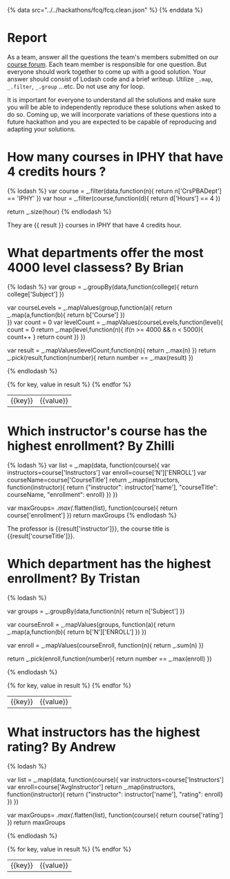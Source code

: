 {% data src="../../hackathons/fcq/fcq.clean.json" %}
{% enddata %}

# Report

As a team, answer all the questions the team's members submitted on our
[course forum](https://github.com/bigdatahci2015/forum/issues/14). Each
team member is responsible for one question. But everyone should work together
to come up with a good solution. Your answer should consist of Lodash code
and a brief writeup. Utilize `_.map`, `_.filter`, `_.group` ...etc. Do not
use any for loop.

It is important for everyone to understand all the solutions and make sure you
will be able to independently reproduce these solutions when asked to do so.
Coming up, we will incorporate variations of these questions into a future hackathon
 and you are expected to be capable of reproducing and adapting your solutions.

# How many courses in IPHY that have 4 credits hours ?


{% lodash %}
var course = _.filter(data,function(n){
	return n['CrsPBADept'] == 'IPHY'
})
var hour = _.filter(course,function(d){
	return d['Hours'] == 4
})

return _.size(hour)
{% endlodash %}

They are {{ result }} courses in IPHY that have 4 credits hour.


# What departments offer the most 4000 level classess? By Brian

{% lodash %}
var group = _.groupBy(data,function(college){
	return college['Subject']
})

var courseLevels = _.mapValues(group,function(a){
	return _.map(a,function(b){
		return b['Course']
	})	
})
var count = 0
var levelCount = _.mapValues(courseLevels,function(level){
	count = 0
	return _.map(level,function(n){
		if(n >= 4000 && n < 5000){
		count++
	}
	return count
	})
})

var result = _.mapValues(levelCount,function(n){
	return _.max(n)
})
return _.pick(result,function(number){
	return number == _.max(result)
})

{% endlodash %}

<table>
{% for key, value in result %}
    <tr>
        <td>{{key}}</td>
        <td>{{value}}</td>
    </tr>
{% endfor %}
</table>

# Which instructor's course has the highest enrollment? By Zhilli

{% lodash %}
var list = _.map(data, function(course){
  var instructors=course['Instructors']
  var enroll=course['N']['ENROLL']
  var courseName=course['CourseTitle']
  return _.map(instructors, function(instructor){
  return {"instructor": instructor['name'], "courseTitle": courseName, "enrollment": enroll}
  })
})

var maxGroups= _.max(_.flatten(list), function(course){
 return course['enrollment']
})
return maxGroups
{% endlodash %}

The professor is {{result['instructor']}}, the course title is {{result['courseTitle']}}.


# Which department has the highest enrollment? By Tristan


{% lodash %}

var groups = _.groupBy(data,function(n){
    return n['Subject']
})

var courseEnroll = _.mapValues(groups, function(a){
    return _.map(a,function(b){
        return b['N']['ENROLL']
    })
})

var enroll = _.mapValues(courseEnroll, function(n){
    return _.sum(n)
})

return _.pick(enroll,function(number){
    return number == _.max(enroll)
})

{% endlodash %}

<table>
{% for key, value in result %}
    <tr>
        <td>{{key}}</td>
        <td>{{value}}</td>
    </tr>
{% endfor %}
</table>



# What instructors has the highest rating? By Andrew

{% lodash %}

var list = _.map(data, function(course){
  var instructors=course['Instructors']
  var enroll=course['AvgInstructor']
  return _.map(instructors, function(instructor){
  return {"instructor": instructor['name'], "rating": enroll}
  })
})

var maxGroups= _.max(_.flatten(list), function(course){
 return course['rating']
})
return maxGroups

{% endlodash %}

<table>
{% for key, value in result %}
    <tr>
        <td>{{key}}</td>
        <td>{{value}}</td>
    </tr>
{% endfor %}
</table>




